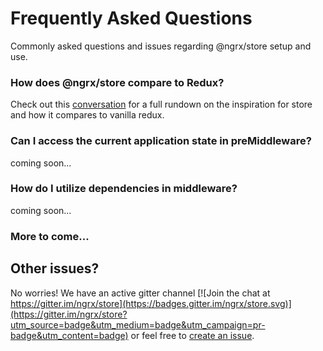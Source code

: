 # Frequently Asked Questions

Commonly asked questions and issues regarding @ngrx/store setup and use.

### How does @ngrx/store compare to Redux?
Check out this [conversation](https://github.com/ngrx/store/issues/16) for a full rundown on the inspiration for store and how it compares to vanilla redux.

### Can I access the current application state in preMiddleware?
coming soon...

### How do I utilize dependencies in middleware?
coming soon...

### More to come...

## Other issues?

No worries! We have an active gitter channel [![Join the chat at https://gitter.im/ngrx/store](https://badges.gitter.im/ngrx/store.svg)](https://gitter.im/ngrx/store?utm_source=badge&utm_medium=badge&utm_campaign=pr-badge&utm_content=badge) or feel free to [create an issue](https://github.com/ngrx/store/issues).  
